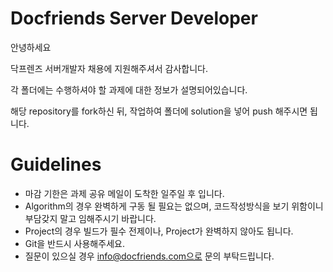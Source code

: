 # Docfriends Server Developer

안녕하세요

닥프렌즈 서버개발자 채용에 지원해주셔서 감사합니다.

각 폴더에는 수행하셔야 할 과제에 대한 정보가 설명되어있습니다.

해당 repository를 fork하신 뒤, 작업하여 폴더에 solution을 넣어 push 해주시면 됩니다.

# Guidelines
* 마감 기한은 과제 공유 메일이 도착한 일주일 후 입니다.
* Algorithm의 경우 완벽하게 구동 될 필요는 없으며, 코드작성방식을 보기 위함이니 부담갖지 말고 임해주시기 바랍니다.
* Project의 경우 빌드가 필수 전제이나, Project가 완벽하지 않아도 됩니다.
* Git을 반드시 사용해주세요.
* 질문이 있으실 경우 info@docfriends.com으로 문의 부탁드립니다.